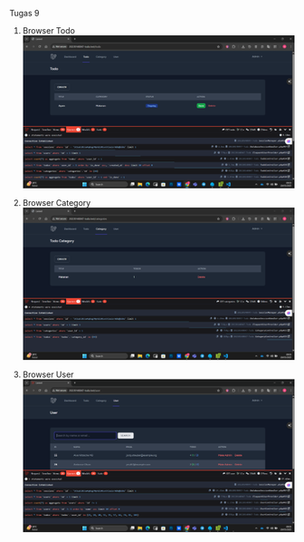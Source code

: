 Tugas 9
1. Browser Todo
![alt text](<screenshot/tugas9/Browser Todo.png>)

2. Browser Category
![alt text](<screenshot/tugas9/Browser Category.png>)

3. Browser User
![alt text](<screenshot/tugas9/Browser User.png>)